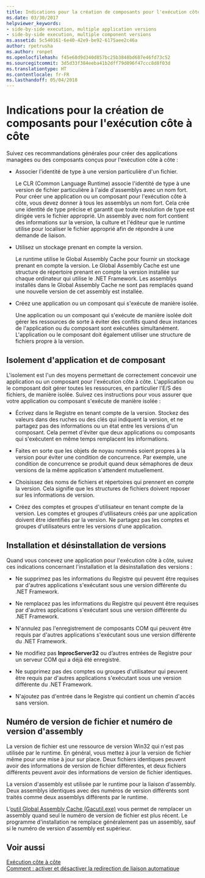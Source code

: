 ```yaml
---
title: Indications pour la création de composants pour l'exécution côte à côte
ms.date: 03/30/2017
helpviewer_keywords:
- side-by-side execution, multiple application versions
- side-by-side execution, multiple component versions
ms.assetid: 5c540161-6e40-42e9-be92-6175aee2c46a
author: rpetrusha
ms.author: ronpet
ms.openlocfilehash: f45e68d9d340d857bc25b3848bd687e46fd73c52
ms.sourcegitcommit: 3d5d33f384eeba41b2dff79d096f47ccc8d8f03d
ms.translationtype: HT
ms.contentlocale: fr-FR
ms.lasthandoff: 05/04/2018
---
```

# <a name="guidelines-for-creating-components-for-side-by-side-execution"></a>Indications pour la création de composants pour l'exécution côte à côte
Suivez ces recommandations générales pour créer des applications managées ou des composants conçus pour l'exécution côte à côte :  
  
-   Associer l'identité de type à une version particulière d'un fichier.  
  
     Le CLR (Common Language Runtime) associe l'identité de type à une version de fichier particulière à l'aide d'assemblys avec un nom fort. Pour créer une application ou un composant pour l'exécution côte à côte, vous devez donner à tous les assemblys un nom fort. Cela crée une identité de type précise et garantit que toute résolution de type est dirigée vers le fichier approprié. Un assembly avec nom fort contient des informations sur la version, la culture et l'éditeur que le runtime utilise pour localiser le fichier approprié afin de répondre à une demande de liaison.  
  
-   Utilisez un stockage prenant en compte la version.  
  
     Le runtime utilise le Global Assembly Cache pour fournir un stockage prenant en compte la version. Le Global Assembly Cache est une structure de répertoire prenant en compte la version installée sur chaque ordinateur qui utilise le .NET Framework. Les assemblys installés dans le Global Assembly Cache ne sont pas remplacés quand une nouvelle version de cet assembly est installée.  
  
-   Créez une application ou un composant qui s'exécute de manière isolée.  
  
     Une application ou un composant qui s'exécute de manière isolée doit gérer les ressources de sorte à éviter des conflits quand deux instances de l'application ou du composant sont exécutées simultanément. L'application ou le composant doit également utiliser une structure de fichiers propre à la version.  
  
## <a name="application-and-component-isolation"></a>Isolement d'application et de composant  
 L'isolement est l'un des moyens permettant de correctement concevoir une application ou un composant pour l'exécution côte à côte. L'application ou le composant doit gérer toutes les ressources, en particulier l'E/S des fichiers, de manière isolée. Suivez ces instructions pour vous assurer que votre application ou composant s'exécute de manière isolée :  
  
-   Écrivez dans le Registre en tenant compte de la version. Stockez des valeurs dans des ruches ou des clés qui indiquent la version, et ne partagez pas des informations ou un état entre les versions d'un composant. Cela permet d'éviter que deux applications ou composants qui s'exécutent en même temps remplacent les informations.  
  
-   Faites en sorte que les objets de noyau nommés soient propres à la version pour éviter une condition de concurrence. Par exemple, une condition de concurrence se produit quand deux sémaphores de deux versions de la même application s'attendent mutuellement.  
  
-   Choisissez des noms de fichiers et répertoires qui prennent en compte la version. Cela signifie que les structures de fichiers doivent reposer sur les informations de version.  
  
-   Créez des comptes et groupes d'utilisateur en tenant compte de la version. Les comptes et groupes d'utilisateurs créés par une application doivent être identifiés par la version. Ne partagez pas les comptes et groupes d'utilisateurs entre les versions d'une application.  
  
## <a name="installing-and-uninstalling-versions"></a>Installation et désinstallation de versions  
 Quand vous concevez une application pour l'exécution côte à côte, suivez ces indications concernant l'installation et la désinstallation des versions :  
  
-   Ne supprimez pas les informations du Registre qui peuvent être requises par d'autres applications s'exécutant sous une version différente du .NET Framework.  
  
-   Ne remplacez pas les informations du Registre qui peuvent être requises par d'autres applications s'exécutant sous une version différente du .NET Framework.  
  
-   N'annulez pas l'enregistrement de composants COM qui peuvent être requis par d'autres applications s'exécutant sous une version différente du .NET Framework.  
  
-   Ne modifiez pas **InprocServer32** ou d’autres entrées de Registre pour un serveur COM qui a déjà été enregistré.  
  
-   Ne supprimez pas des comptes ou groupes d'utilisateur qui peuvent être requis par d'autres applications s'exécutant sous une version différente du .NET Framework.  
  
-   N'ajoutez pas d'entrée dans le Registre qui contient un chemin d'accès sans version.  
  
## <a name="file-version-number-and-assembly-version-number"></a>Numéro de version de fichier et numéro de version d'assembly  
 La version de fichier est une ressource de version Win32 qui n'est pas utilisée par le runtime. En général, vous mettez à jour la version de fichier même pour une mise à jour sur place. Deux fichiers identiques peuvent avoir des informations de version de fichier différentes, et deux fichiers différents peuvent avoir des informations de version de fichier identiques.  
  
 La version d'assembly est utilisée par le runtime pour la liaison d'assembly. Deux assemblys identiques avec des numéros de version différents sont traités comme deux assemblys différents par le runtime.  
  
 L’[outil Global Assembly Cache (Gacutil.exe)](../../../docs/framework/tools/gacutil-exe-gac-tool.md) vous permet de remplacer un assembly quand seul le numéro de version de fichier est plus récent. Le programme d'installation ne remplace généralement pas un assembly, sauf si le numéro de version d'assembly est supérieur.  
  
## <a name="see-also"></a>Voir aussi  
 [Exécution côte à côte](../../../docs/framework/deployment/side-by-side-execution.md)  
 [Comment : activer et désactiver la redirection de liaison automatique](../../../docs/framework/configure-apps/how-to-enable-and-disable-automatic-binding-redirection.md)
